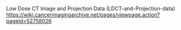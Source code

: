 Low Dose CT Image and Projection Data (LDCT-and-Projection-data)
https://wiki.cancerimagingarchive.net/pages/viewpage.action?pageId=52758026
